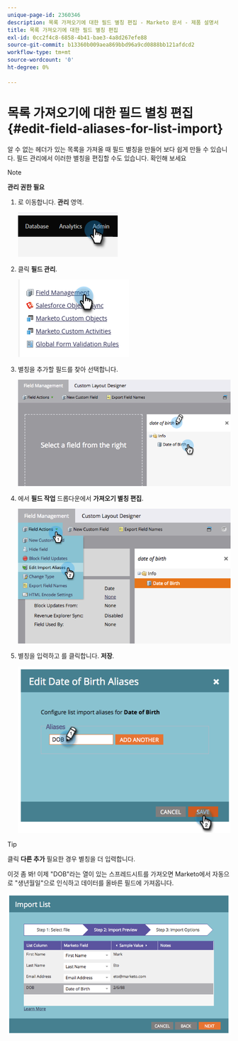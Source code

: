 ```yaml
---
unique-page-id: 2360346
description: 목록 가져오기에 대한 필드 별칭 편집 - Marketo 문서 - 제품 설명서
title: 목록 가져오기에 대한 필드 별칭 편집
exl-id: 0cc2f4c8-6858-4b41-bae3-4a8d267efe88
source-git-commit: b13360b009aea869bbd96a9cd0888bb121afdcd2
workflow-type: tm+mt
source-wordcount: '0'
ht-degree: 0%

---
```


# 목록 가져오기에 대한 필드 별칭 편집 {#edit-field-aliases-for-list-import}

알 수 없는 헤더가 있는 목록을 가져올 때 필드 별칭을 만들어 보다 쉽게 만들 수 있습니다. 필드 관리에서 이러한 별칭을 편집할 수도 있습니다. 확인해 보세요

>[!NOTE]
>
>**관리 권한 필요**

1. 로 이동합니다. **관리** 영역.

   ![](assets/edit-field-aliases-for-list-import-1.png)

1. 클릭 **필드 관리**.

   ![](assets/edit-field-aliases-for-list-import-2.png)

1. 별칭을 추가할 필드를 찾아 선택합니다.

   ![](assets/edit-field-aliases-for-list-import-3.png)

1. 에서 **필드 작업** 드롭다운에서 **가져오기 별칭 편집**.

   ![](assets/edit-field-aliases-for-list-import-4.png)

1. 별칭을 입력하고 를 클릭합니다. **저장**.

   ![](assets/edit-field-aliases-for-list-import-5.png)

>[!TIP]
>
>클릭 **다른 추가** 필요한 경우 별칭을 더 입력합니다.

이것 좀 봐! 이제 &quot;DOB&quot;라는 열이 있는 스프레드시트를 가져오면 Marketo에서 자동으로 &quot;생년월일&quot;으로 인식하고 데이터를 올바른 필드에 가져옵니다.

![](assets/edit-field-aliases-for-list-import-6.png)
